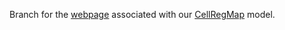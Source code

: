 Branch for the [webpage](https://limix.github.io/CellRegMap) associated with our [CellRegMap](https://www.biorxiv.org/content/10.1101/2021.09.01.458524v1) model.
